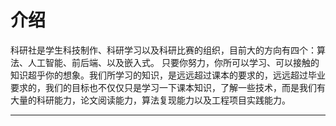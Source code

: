 # 介绍

科研社是学生科技制作、科研学习以及科研比赛的组织，目前大的方向有四个：算法、人工智能、前后端、以及嵌入式。
只要你努力，你所可以学习、可以接触的知识超乎你的想象。我们所学习的知识，是远远超过课本的要求的，远远超过毕业要求的，我们的目标也不仅仅只是学习一下课本知识，了解一些技术，而是我们有大量的科研能力，论文阅读能力，算法复现能力以及工程项目实践能力。

---

